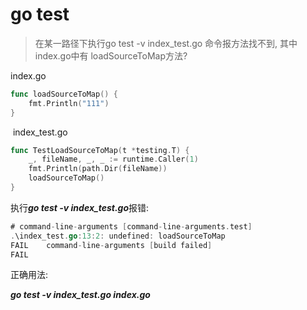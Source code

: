 # go test

> 在某一路径下执行go test -v index_test.go 命令报方法找不到, 其中index.go中有 loadSourceToMap方法?

index.go

```go
func loadSourceToMap() {
	fmt.Println("111")
}
```

​	index_test.go

```go
func TestLoadSourceToMap(t *testing.T) {
	_, fileName, _, _ := runtime.Caller(1)
	fmt.Println(path.Dir(fileName))
	loadSourceToMap()
}
```

执行***go test -v index_test.go***报错:

```go
# command-line-arguments [command-line-arguments.test]
.\index_test.go:13:2: undefined: loadSourceToMap
FAIL    command-line-arguments [build failed]
FAIL

```

正确用法:

***go test -v index_test.go index.go***

